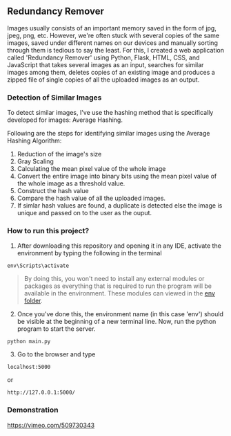 ## **Redundancy Remover**
Images usually consists of an important memory saved in the form of jpg, jpeg, png, etc. However, we're often stuck with several copies of the same images, saved under different names on our devices and manually sorting through them is tedious to say the least. For this, I created a web application called 'Redundancy Remover' using Python, Flask, HTML, CSS, and JavaScript that takes several images as an input, searches for similar images among them, deletes copies of an existing image and produces a zipped file of single copies of all the uploaded images as an output.

### **Detection of Similar Images**
To detect similar images, I've use the hashing method that is specifically developed for images: Average Hashing.

Following are the steps for identifying similar images using the Average Hashing Algorithm:
1. Reduction of the image's size
2. Gray Scaling
3. Calculating the mean pixel value of the whole image
4. Convert the entire image into binary bits using the mean pixel value of the whole image as a threshold value.
5. Construct the hash value
6. Compare the hash value of all the uploaded images. 
7. If simlar hash values are found, a duplicate is detected else the image is unique and passed on to the user as the ouput.

### **How to run this project?**

1. After downloading this repository and opening it in any IDE, activate the environment by typing the following in the terminal

```
env\Scripts\activate
```
> By doing this, you won't need to install any external modules or packages as everything that is required to run the program will be available in the environment. These modules can viewed in the [env folder](https://github.com/jendcruz22/RedundancyRemover/tree/master/env).

2. Once you've done this, the environment name (in this case 'env') should be visible at the beginning of a new terminal line. Now, run the python program to start the server.


```
python main.py
```
3. Go to the browser and type 


```
localhost:5000
```

or


```
http://127.0.0.1:5000/
```

### **Demonstration**
https://vimeo.com/509730343





 

